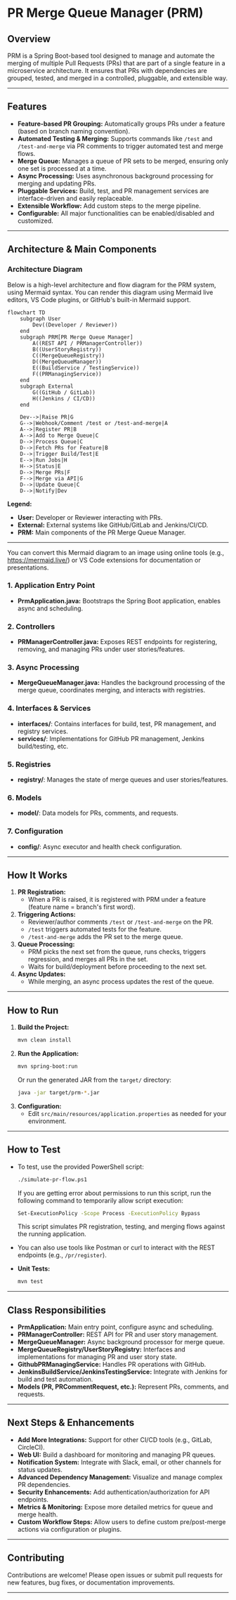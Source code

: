 # PR Merge Queue Manager (PRM)

## Overview

PRM is a Spring Boot-based tool designed to manage and automate the merging of multiple Pull Requests (PRs) that are part of a single feature in a microservice architecture.
It ensures that PRs with dependencies are grouped, tested, and merged in a controlled, pluggable, and extensible way.

---

## Features

- **Feature-based PR Grouping:** Automatically groups PRs under a feature (based on branch naming convention).
- **Automated Testing & Merging:** Supports commands like `/test` and `/test-and-merge` via PR comments to trigger automated test and merge flows.
- **Merge Queue:** Manages a queue of PR sets to be merged, ensuring only one set is processed at a time.
- **Async Processing:** Uses asynchronous background processing for merging and updating PRs.
- **Pluggable Services:** Build, test, and PR management services are interface-driven and easily replaceable.
- **Extensible Workflow:** Add custom steps to the merge pipeline.
- **Configurable:** All major functionalities can be enabled/disabled and customized.

---

## Architecture & Main Components


### Architecture Diagram

Below is a high-level architecture and flow diagram for the PRM system, using Mermaid syntax. You can render this diagram using Mermaid live editors, VS Code plugins, or GitHub's built-in Mermaid support.

```mermaid
flowchart TD
    subgraph User
        Dev((Developer / Reviewer))
    end
    subgraph PRM[PR Merge Queue Manager]
        A((REST API / PRManagerController))
        B((UserStoryRegistry))
        C((MergeQueueRegistry))
        D((MergeQueueManager))
        E((BuildService / TestingService))
        F((PRManagingService))
    end
    subgraph External
        G((GitHub / GitLab))
        H((Jenkins / CI/CD))
    end

    Dev-->|Raise PR|G
    G-->|Webhook/Comment /test or /test-and-merge|A
    A-->|Register PR|B
    A-->|Add to Merge Queue|C
    D-->|Process Queue|C
    D-->|Fetch PRs for Feature|B
    D-->|Trigger Build/Test|E
    E-->|Run Jobs|H
    H-->|Status|E
    D-->|Merge PRs|F
    F-->|Merge via API|G
    D-->|Update Queue|C
    D-->|Notify|Dev
```

**Legend:**
- **User:** Developer or Reviewer interacting with PRs.
- **External:** External systems like GitHub/GitLab and Jenkins/CI/CD.
- **PRM:** Main components of the PR Merge Queue Manager.

---

You can convert this Mermaid diagram to an image using online tools (e.g., https://mermaid.live/) or VS Code extensions for documentation or presentations.


### 1. Application Entry Point
- **PrmApplication.java:** Bootstraps the Spring Boot application, enables async and scheduling.

### 2. Controllers
- **PRManagerController.java:** Exposes REST endpoints for registering, removing, and managing PRs under user stories/features.

### 3. Async Processing
- **MergeQueueManager.java:** Handles the background processing of the merge queue, coordinates merging, and interacts with registries.

### 4. Interfaces & Services
- **interfaces/**: Contains interfaces for build, test, PR management, and registry services.
- **services/**: Implementations for GitHub PR management, Jenkins build/testing, etc.

### 5. Registries
- **registry/**: Manages the state of merge queues and user stories/features.

### 6. Models
- **model/**: Data models for PRs, comments, and requests.

### 7. Configuration
- **config/**: Async executor and health check configuration.

---

## How It Works

1. **PR Registration:**
   - When a PR is raised, it is registered with PRM under a feature (feature name = branch's first word).
2. **Triggering Actions:**
   - Reviewer/author comments `/test` or `/test-and-merge` on the PR.
   - `/test` triggers automated tests for the feature.
   - `/test-and-merge` adds the PR set to the merge queue.
3. **Queue Processing:**
   - PRM picks the next set from the queue, runs checks, triggers regression, and merges all PRs in the set.
   - Waits for build/deployment before proceeding to the next set.
4. **Async Updates:**
   - While merging, an async process updates the rest of the queue.

---

## How to Run

1. **Build the Project:**
   ```sh
   mvn clean install
   ```
2. **Run the Application:**
   ```sh
   mvn spring-boot:run
   ```
   Or run the generated JAR from the `target/` directory:
   ```sh
   java -jar target/prm-*.jar
   ```
3. **Configuration:**
   - Edit `src/main/resources/application.properties` as needed for your environment.

---

## How to Test

- To test, use the provided PowerShell script:
  ```sh
  ./simulate-pr-flow.ps1
  ```
  If you are getting error about permissions to run this script, run the following command to temporarily allow script execution:
  ```sh
  Set-ExecutionPolicy -Scope Process -ExecutionPolicy Bypass
  ```
  This script simulates PR registration, testing, and merging flows against the running application.

- You can also use tools like Postman or curl to interact with the REST endpoints (e.g., `/pr/register`).

- **Unit Tests:**
  ```sh
  mvn test
  ```

---

## Class Responsibilities

- **PrmApplication:** Main entry point, configure async and scheduling.
- **PRManagerController:** REST API for PR and user story management.
- **MergeQueueManager:** Async background processor for merge queue.
- **MergeQueueRegistry/UserStoryRegistry:** Interfaces and implementations for managing PR and user story state.
- **GithubPRManagingService:** Handles PR operations with GitHub.
- **JenkinsBuildService/JenkinsTestingService:** Integrate with Jenkins for build and test automation.
- **Models (PR, PRCommentRequest, etc.):** Represent PRs, comments, and requests.

---

## Next Steps & Enhancements

- **Add More Integrations:** Support for other CI/CD tools (e.g., GitLab, CircleCI).
- **Web UI:** Build a dashboard for monitoring and managing PR queues.
- **Notification System:** Integrate with Slack, email, or other channels for status updates.
- **Advanced Dependency Management:** Visualize and manage complex PR dependencies.
- **Security Enhancements:** Add authentication/authorization for API endpoints.
- **Metrics & Monitoring:** Expose more detailed metrics for queue and merge health.
- **Custom Workflow Steps:** Allow users to define custom pre/post-merge actions via configuration or plugins.

---

## Contributing

Contributions are welcome! Please open issues or submit pull requests for new features, bug fixes, or documentation improvements.

---